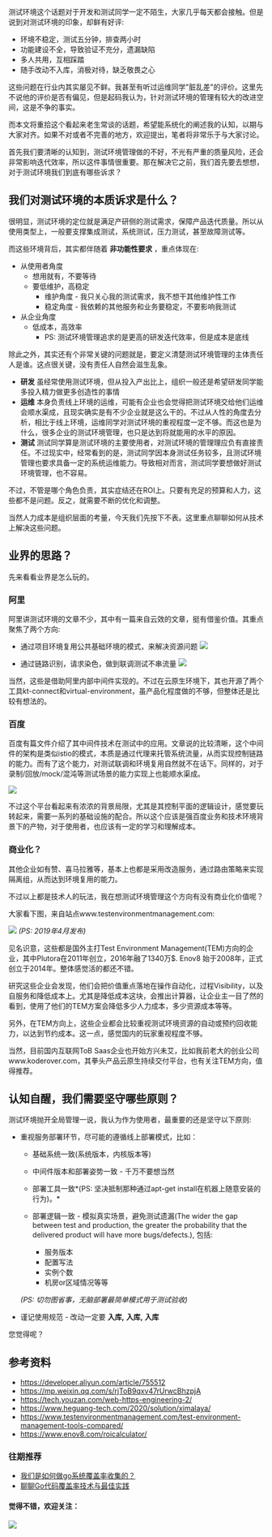 测试环境这个话题对于开发和测试同学一定不陌生，大家几乎每天都会接触。但是说到对测试环境的印象，却鲜有好评:

* 环境不稳定，测试五分钟，排查两小时
* 功能建设不全，导致验证不充分，遗漏缺陷
* 多人共用，互相踩踏
* 随手改动不入库，消极对待，缺乏敬畏之心

这些问题在行业内其实屡见不鲜。我甚至有听过运维同学"脏乱差"的评价。这里先不说他的评价是否有偏见，但是起码我认为，针对测试环境的管理有较大的改进空间，这是不争的事实。

而本文将重拾这个看起来老生常谈的话题，希望能系统化的阐述我的认知，以期与大家对齐。如果不对或者不完善的地方，欢迎提出，笔者将非常乐于与大家讨论。

首先我们要清晰的认知到，测试环境管理做的不好，不光有严重的质量风险，还会非常影响迭代效率，所以这件事情很重要。那在解决它之前，我们首先要去想想，对于测试环境我们到底有哪些诉求？

## 我们对测试环境的本质诉求是什么？

很明显，测试环境的定位就是满足产研侧的测试需求，保障产品迭代质量。所以从使用类型上，一般要支撑集成测试，系统测试，压力测试，甚至故障测试等。

而这些环境背后，其实都伴随着 **非功能性要求** ，重点体现在:

* 从使用者角度
	* 想用就有，不要等待
	* 要低维护，高稳定
		* 维护角度 - 我只关心我的测试需求，我不想干其他维护性工作
		* 稳定角度 - 我依赖的其他服务和业务要稳定，不要影响我测试
* 从企业角度
	* 低成本，高效率
		* PS: 测试环境管理追求的是更高的研发迭代效率，但是成本是底线

除此之外，其实还有个非常关键的问题就是，要定义清楚测试环境管理的主体责任人是谁。这点很关键，没有责任人自然会滋生乱象。

* **研发** 虽经常使用测试环境，但从投入产出比上，组织一般还是希望研发同学能多投入精力做更多创造性的事情
* **运维** 本身负责线上环境的运维，可能有企业也会觉得把测试环境交给他们运维会顺水渠成，且现实确实是有不少企业就是这么干的。不过从人性的角度去分析，相比于线上环境，运维同学对测试环境的重视程度一定不够。而这也是为什么，很多企业的测试环境管理，也只是达到将就能用的水平的原因。
* **测试** 测试同学算是测试环境的主要使用者，对测试环境的管理理应负有直接责任。不过现实中，经常看到的是，测试同学因本身测试任务较多，且测试环境管理也要求具备一定的系统运维能力。导致相对而言，测试同学要想做好测试环境管理，也不容易。

不过，不管是哪个角色负责，其实症结还在ROI上。只要有充足的预算和人力，这些都不是问题。反之，就需要不断的优化和调整。

当然人力成本是组织层面的考量，今天我们先按下不表。这里重点聊聊如何从技术上解决这些问题。

## 业界的思路？

先来看看业界是怎么玩的。

### 阿里

阿里讲测试环境的文章不少，其中有一篇来自云效的文章，挺有借鉴价值。其重点聚焦了两个方向:

* 通过项目环境复用公共基础环境的模式，来解决资源问题
![](https://img2020.cnblogs.com/blog/293394/202105/293394-20210506190702806-1499222308.png)

* 通过链路识别，请求染色，做到联调测试不串流量
![](https://img2020.cnblogs.com/blog/293394/202105/293394-20210506190717122-1190401730.png)

当然，这些是借助阿里内部中间件实现的。不过在云原生环境下，其也开源了两个工具kt-connect和virtual-environment，虽产品化程度做的不够，但整体还是比较有想法的。

### 百度

百度有篇文件介绍了其中间件技术在测试中的应用。文章说的比较清晰，这个中间件的架构是类似istio的模式，本质是通过代理来托管系统流量，从而实现控制链路的能力。而有了这个能力，对测试联调和环境复用自然就不在话下。同样的，对于录制/回放/mock/混沌等测试场景的能力实现上也能顺水渠成。

![](https://img2020.cnblogs.com/blog/293394/202105/293394-20210506190738471-53947085.png)

不过这个平台看起来有浓浓的背景局限，尤其是其控制平面的逻辑设计，感觉要玩转起来，需要一系列的基础设施的配合。所以这个应该是强百度业务和技术环境背景下的产物，对于使用者，也应该有一定的学习和理解成本。

### 商业化？

其他企业如有赞、喜马拉雅等，基本上也都是采用改造服务，通过路由策略来实现隔离组，从而达到环境复用的能力。

不过以上都是技术人的玩法，我在想测试环境管理这个方向有没有商业化价值呢？

大家看下图，来自站点www.testenvironmentmanagement.com:

![](https://img2020.cnblogs.com/blog/293394/202105/293394-20210506190754891-336489764.png)
*(PS: 2019年4月发布)* 

见名识意，这些都是国外主打Test Environment Management(TEM)方向的企业，其中Plutora在2011年创立，2016年融了1340万$. Enov8 始于2008年，正式创立于2014年。整体感觉活的都还不错。

研究这些企业会发现，他们会把价值重点落地在操作自动化，过程Visibility，以及自服务和降低成本上。尤其是降低成本这块，会推出计算器，让企业主一目了然的看到，使用了他们的TEM方案会降低多少人力成本，多少资源成本等等。

另外，在TEM方向上，这些企业都会比较重视测试环境资源的自动或预约回收能力，以达到节约成本。这一点，感觉国内的玩家重视程度不够。

当然，目前国内互联网ToB Saas企业也开始方兴未艾，比如我前老大的创业公司www.koderover.com，其拳头产品云原生持续交付平台，也有关注TEM方向，值得推荐。

## 认知自醒，我们需要坚守哪些原则？

测试环境抛开全局管理一说，我认为作为使用者，最重要的还是坚守以下原则:

* 重视服务部署环节，尽可能的遵循线上部署模式，比如：
  * 基础系统一致(系统版本，内核版本等)
  * 中间件版本和部署姿势一致 - 千万不要想当然
  * 部署工具一致*(PS: 坚决抵制那种通过apt-get install在机器上随意安装的行为)。*
     
  * 部署逻辑一致 - 模拟真实场景，避免测试遗漏(The wider the gap between test and production, the greater the probability that the delivered product will have more bugs/defects.), 包括:
     * 服务版本
     * 配置写法
     * 实例个数
     * 机房or区域情况等等
     
  *(PS: 切勿图省事，无脑部署最简单模式用于测试验收)*
  
* 谨记使用规范 - 改动一定要 **入库,** **入库,** **入库** 

您觉得呢？

## 参考资料
* https://developer.aliyun.com/article/755512
* https://mp.weixin.qq.com/s/rjToB9qxv47rUrwcBhzpjA
* https://tech.youzan.com/web-https-engineering-2/
* https://www.heguang-tech.com/2020/solution/ximalaya/
* https://www.testenvironmentmanagement.com/test-environment-management-tools-compared/
* https://www.enov8.com/roicalculator/

### 往期推荐

* [我们是如何做go系统覆盖率收集的？](https://www.cnblogs.com/jinsdu/p/12240909.html)
* [聊聊Go代码覆盖率技术与最佳实践 ](https://www.cnblogs.com/jinsdu/p/13941773.html)


#### 觉得不错，欢迎关注：

![](https://img2018.cnblogs.com/blog/293394/202001/293394-20200129180656049-636977129.jpg)
